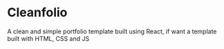 # Cleanfolio

A clean and simple portfolio template built using React, if want a template built with HTML, CSS and JS 

